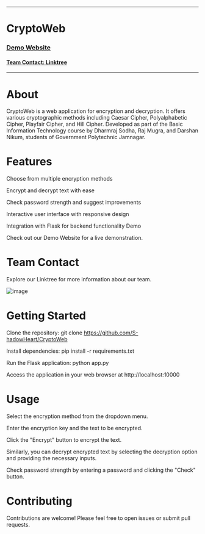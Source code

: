 
---

# CryptoWeb

### [Demo Website](https://your-demo-website.com)

#### [Team Contact: Linktree](https://linktr.ee/gpjam)

---

# About
CryptoWeb is a web application for encryption and decryption. It offers various cryptographic methods including Caesar Cipher, Polyalphabetic Cipher, Playfair Cipher, and Hill Cipher. Developed as part of the Basic Information Technology course by Dharmraj Sodha, Raj Mugra, and Darshan Nikum, students of Government Polytechnic Jamnagar.

# Features
Choose from multiple encryption methods

Encrypt and decrypt text with ease

Check password strength and suggest improvements 

Interactive user interface with responsive design

Integration with Flask for backend functionality 
Demo 

Check out our Demo Website for a live demonstration. 

# Team Contact

Explore our Linktree for more information about our team.

![image](https://github.com/S-hadowHeart/CryptoWeb/assets/103097446/62d64fb7-3ead-47d2-adb4-75f98cf7cc82)

# Getting Started

Clone the repository: git clone https://github.com/S-hadowHeart/CryptoWeb

Install dependencies: pip install -r requirements.txt

Run the Flask application: python app.py

Access the application in your web browser at http://localhost:10000

# Usage

Select the encryption method from the dropdown menu.

Enter the encryption key and the text to be encrypted.

Click the "Encrypt" button to encrypt the text.

Similarly, you can decrypt encrypted text by selecting the decryption option and providing the necessary inputs.

Check password strength by entering a password and clicking the "Check" button.








# Contributing
Contributions are welcome! Please feel free to open issues or submit pull requests.
